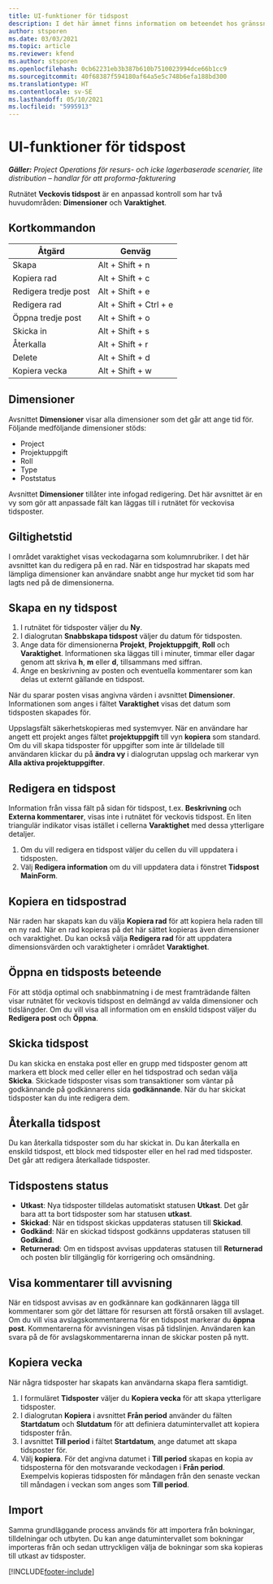 ```yaml
---
title: UI-funktioner för tidspost
description: I det här ämnet finns information om beteendet hos gränssnittet för tidspost.
author: stsporen
ms.date: 03/03/2021
ms.topic: article
ms.reviewer: kfend
ms.author: stsporen
ms.openlocfilehash: 0cb62231eb3b387b610b7510023994dce66b1cc9
ms.sourcegitcommit: 40f68387f594180af64a5e5c748b6efa188bd300
ms.translationtype: HT
ms.contentlocale: sv-SE
ms.lasthandoff: 05/10/2021
ms.locfileid: "5995913"
---
```

# <a name="time-entry-ui-behavior"></a>UI-funktioner för tidspost

_**Gäller:** Project Operations för resurs- och icke lagerbaserade scenarier, lite distribution – handlar för att proforma-fakturering_


Rutnätet **Veckovis tidspost** är en anpassad kontroll som har två huvudområden: **Dimensioner** och **Varaktighet**.

## <a name="keyboard-shortcuts"></a>Kortkommandon
| Åtgärd        | Genväg                  |
|------------   |------------------------   |
| Skapa           | Alt + Shift + n           |
| Kopiera rad      | Alt + Shift + c           |
| Redigera tredje post    | Alt + Shift + e           |
| Redigera rad      | Alt + Shift + Ctrl + e    |
| Öppna tredje post    | Alt + Shift + o           |
| Skicka in        | Alt + Shift + s           |
| Återkalla        | Alt + Shift + r           |
| Delete        | Alt + Shift + d           |
| Kopiera vecka     | Alt + Shift + w           |

## <a name="dimensions"></a>Dimensioner
Avsnittet **Dimensioner** visar alla dimensioner som det går att ange tid för. Följande medföljande dimensioner stöds:

  - Project
  - Projektuppgift
  - Roll
  - Type
  - Poststatus

Avsnittet **Dimensioner** tillåter inte infogad redigering. Det här avsnittet är en vy som gör att anpassade fält kan läggas till i rutnätet för veckovisa tidsposter.

## <a name="duration"></a>Giltighetstid
I området varaktighet visas veckodagarna som kolumnrubriker. I det här avsnittet kan du redigera på en rad. När en tidspostrad har skapats med lämpliga dimensioner kan användare snabbt ange hur mycket tid som har lagts ned på de dimensionerna.

## <a name="create-a-new-time-entry"></a>Skapa en ny tidspost

1. I rutnätet för tidsposter väljer du **Ny**. 
2. I dialogrutan **Snabbskapa tidspost** väljer du datum för tidsposten.
3. Ange data för dimensionerna **Projekt**, **Projektuppgift**, **Roll** och **Varaktighet**. Informationen ska läggas till i minuter, timmar eller dagar genom att skriva **h**, **m** eller **d**, tillsammans med siffran. 
4. Ange en beskrivning av posten och eventuella kommentarer som kan delas ut externt gällande en tidspost. 

När du sparar posten visas angivna värden i avsnittet **Dimensioner**. Informationen som anges i fältet **Varaktighet** visas det datum som tidsposten skapades för.

Uppslagsfält säkerhetskopieras med systemvyer. När en användare har angett ett projekt anges fältet **projektuppgift** till vyn **kopiera** som standard. Om du vill skapa tidsposter för uppgifter som inte är tilldelade till användaren klickar du på **ändra vy** i dialogrutan uppslag och markerar vyn **Alla aktiva projektuppgifter**.

## <a name="edit-a-time-entry"></a>Redigera en tidspost 
Information från vissa fält på sidan för tidspost, t.ex. **Beskrivning** och **Externa kommentarer**, visas inte i rutnätet för veckovis tidspost. En liten triangulär indikator visas istället i cellerna **Varaktighet** med dessa ytterligare detaljer. 

1. Om du vill redigera en tidspost väljer du cellen du vill uppdatera i tidsposten.
2. Välj **Redigera information** om du vill uppdatera data i fönstret **Tidspost MainForm**. 

## <a name="copy-a-time-entry-row"></a>Kopiera en tidspostrad
När raden har skapats kan du välja **Kopiera rad** för att kopiera hela raden till en ny rad. När en rad kopieras på det här sättet kopieras även dimensioner och varaktighet. Du kan också välja **Redigera rad** för att uppdatera dimensionsvärden och varaktigheter i området **Varaktighet**.

## <a name="open-a-time-entry-behavior"></a>Öppna en tidsposts beteende
För att stödja optimal och snabbinmatning i de mest framträdande fälten visar rutnätet för veckovis tidspost en delmängd av valda dimensioner och tidslängder. Om du vill visa all information om en enskild tidspost väljer du **Redigera post** och **Öppna**.

## <a name="submit-a-time-entry"></a>Skicka tidspost
Du kan skicka en enstaka post eller en grupp med tidsposter genom att markera ett block med celler eller en hel tidspostrad och sedan välja **Skicka**. Skickade tidsposter visas som transaktioner som väntar på godkännande på godkännarens sida **godkännande**. När du har skickat tidsposter kan du inte redigera dem.

## <a name="recall-a-time-entry"></a>Återkalla tidspost
Du kan återkalla tidsposter som du har skickat in. Du kan återkalla en enskild tidspost, ett block med tidsposter eller en hel rad med tidsposter. Det går att redigera återkallade tidsposter.

## <a name="time-entry-status"></a>Tidspostens status

- **Utkast**: Nya tidsposter tilldelas automatiskt statusen **Utkast**. Det går bara att ta bort tidsposter som har statusen **utkast**.
- **Skickad**: När en tidspost skickas uppdateras statusen till **Skickad**. 
- **Godkänd**: När en skickad tidspost godkänns uppdateras statusen till **Godkänd**. 
- **Returnerad**: Om en tidspost avvisas uppdateras statusen till **Returnerad** och posten blir tillgänglig för korrigering och omsändning. 

## <a name="view-rejection-comments"></a>Visa kommentarer till avvisning
När en tidspost avvisas av en godkännare kan godkännaren lägga till kommentarer som gör det lättare för resursen att förstå orsaken till avslaget. Om du vill visa avslagskommentarerna för en tidspost markerar du **öppna post**. Kommentarerna för avvisningen visas på tidslinjen. Användaren kan svara på de för avslagskommentarerna innan de skickar posten på nytt.

## <a name="copy-week"></a>Kopiera vecka
När några tidsposter har skapats kan användarna skapa flera samtidigt.

1. I formuläret **Tidsposter** väljer du **Kopiera vecka** för att skapa ytterligare tidsposter. 
2. I dialogrutan **Kopiera** i avsnittet **Från period** använder du fälten **Startdatum** och **Slutdatum** för att definiera datumintervallet att kopiera tidsposter från. 
3. I avsnittet **Till period** i fältet **Startdatum**, ange datumet att skapa tidsposter för. 
4. Välj **kopiera**. För det angivna datumet i **Till period** skapas en kopia av tidsposterna för den motsvarande veckodagen i **Från period**. Exempelvis kopieras tidsposten för måndagen från den senaste veckan till måndagen i veckan som anges som **Till period**.

## <a name="import"></a>Import
Samma grundläggande process används för att importera från bokningar, tilldelningar och utbyten. Du kan ange datumintervallet som bokningar importeras från och sedan uttryckligen välja de bokningar som ska kopieras till utkast av tidsposter. 


[!INCLUDE[footer-include](../includes/footer-banner.md)]

